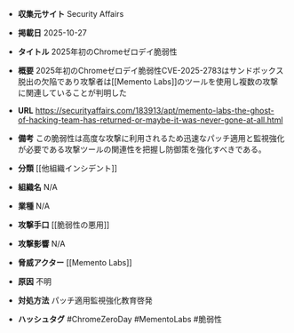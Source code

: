 - **収集元サイト**
Security Affairs

- **掲載日**
2025-10-27

- **タイトル**
2025年初のChromeゼロデイ脆弱性

- **概要**
2025年初のChromeゼロデイ脆弱性CVE-2025-2783はサンドボックス脱出の欠陥であり攻撃者は[[Memento Labs]]のツールを使用し複数の攻撃に関連していることが判明した

- **URL**
https://securityaffairs.com/183913/apt/memento-labs-the-ghost-of-hacking-team-has-returned-or-maybe-it-was-never-gone-at-all.html

- **備考**
この脆弱性は高度な攻撃に利用されるため迅速なパッチ適用と監視強化が必要である攻撃ツールの関連性を把握し防御策を強化すべきである。

- **分類**
[[他組織インシデント]]

- **組織名**
N/A

- **業種**
N/A

- **攻撃手口**
[[脆弱性の悪用]]

- **攻撃影響**
N/A

- **脅威アクター**
[[Memento Labs]]

- **原因**
不明

- **対処方法**
パッチ適用監視強化教育啓発

- **ハッシュタグ**
#ChromeZeroDay #MementoLabs #脆弱性
